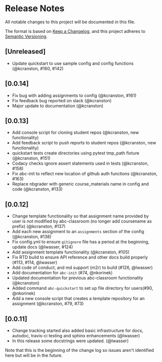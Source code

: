 # Release Notes

All notable changes to this project will be documented in this file.

The format is based on [Keep a Changelog](https://keepachangelog.com/en/1.0.0/),
and this project adheres to [Semantic Versioning](https://semver.org/spec/v2.0.0.html).

## [Unreleased]
* Update quickstart to use sample config and config functions (@kcranston, #160, #142)

## [0.0.14]
* Fix bug with adding assignments to config (@kcranston, #161)
* Fix feedback bug reported on slack (@kcranston)
* Major update to documentation (@kcranston)

## [0.0.13]
* Add console script for cloning student repos (@kcranston, new functionality)
* Add feedback script to push reports to student repos (@kcranston, new functionality)
* quickstart tests create directories using pytest tmp_path fixture (@kcranston, #151)
* Codacy checks ignore assert statements used in tests (@kcranston, #158)
* Fix abc-init to reflect new location of github auth functions (@kcranston, #163)
* Replace nbgrader with generic course_materials name in config and code (@kcranston, #133)

## [0.0.12]
* Change template functionality so that assignment name provided by user is not modified by abc-classroom (no longer add coursename as prefix) (@kcranston, #137)
* Add each new assignment to an `assignments` section of the config (@kcranston, #138)
* Fix config.yml to ensure ``gitignore`` file has a period at the beginning, update docs (@lwasser, #124)
* Add assignment template functionality (@kcranston, #105)
* Fix RTD build to ensure API reference and other docs build properly (#113, #114, @lwasser)
* Add code of conduct, and md support (m2r) to build (#126, @lwasser)
* Add documentation for `abc-init` (#74, @nkorinek)
* Updated documentation for previous abc-classroom functionality (@kcranston)
* Added command `abc-quickstart` to set up file directory for users(#90, @nkorinek)
* Add a new console script that creates a template repository for an assignment (@kcranston, #79, #73)


## [0.0.11]
* Change tracking started also added basic infrastructure for docs, autodoc, travis-ci testing and sphinx enhancements (@lwasser)
* In this release some docstrings were updated. (@lwasser)

Note that this is the beginning of the change log so issues aren't identified here but will be in the future.
